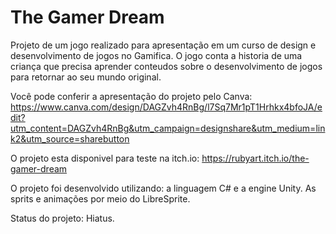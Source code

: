 # The Gamer Dream
Projeto de um jogo realizado para apresentação em um curso de design e desenvolvimento de jogos no Gamifica. O jogo conta a historia de uma criança que precisa aprender conteudos sobre o desenvolvimento de jogos para retornar ao seu mundo original.

Você pode conferir a apresentação do projeto pelo Canva:
https://www.canva.com/design/DAGZvh4RnBg/l7Sq7Mr1pT1Hrhkx4bfoJA/edit?utm_content=DAGZvh4RnBg&utm_campaign=designshare&utm_medium=link2&utm_source=sharebutton

O projeto esta disponivel para teste na itch.io:
https://rubyart.itch.io/the-gamer-dream

O projeto foi desenvolvido utilizando:
a linguagem C# e a engine Unity.
As sprits e animações por meio do LibreSprite.

Status do projeto:
Hiatus.
